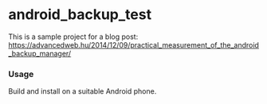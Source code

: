 android_backup_test
===================

This is a sample project for a blog post: https://advancedweb.hu/2014/12/09/practical_measurement_of_the_android_backup_manager/

### Usage

Build and install on a suitable Android phone.
